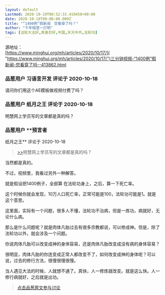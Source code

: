 ```yaml
---
layout: default
Lastmod: 2020-10-19T00:52:33.419458+00:00
date: 2020-10-18T00:00:00.000Z
title: "“1400例”假新闻　您看穿了吗？"
author: "千年暗室一灯明"
tags: [法轮大法好,真善忍好,中国,天灭中共,法轮功]
---
```


源地址：  
[https://www.minghui.org/mh/articles/2020/10/17/]( "https://www.minghui.org/mh/articles/2020/10/17/")三分钟视频-“1400例”假新闻-您看穿了吗--413862.html

            
### 品葱用户 **习语言开发** 评论于 2020-10-18
        
请问你们用这个AE模板做视频付费了吗？
        


            
### 品葱用户 **纸月之王** 评论于 2020-10-18
        
明慧网上学员写的文章都是真的吗？
        


            
### 品葱用户 **预言者 
纸月之王** 评论于 2020-10-18
        
> [\>>]( "/video/item_id-29349#")明慧网上学员写的文章都是真的吗？

  
  
当然都是真的。  
  
不过，视频里，我看过另外一种解答。  
  
就是假设把1400例子，全部算 在法轮功身上，之后，算一下死亡率。  
  
这个时候你就会发现，10万人口死亡率，正常可能是100，法轮功可能是1。就是这个意思。  
  
这里面，实际有一个问题，很多人不懂，法轮功不治病，但是一炼功，病就好，无论什么病。  
  
那么是什么问题呢？就是肉体凡胎过去有很多宗教都说，可以修成神。但是，除了法轮功以外，就会涉及一个问题。  
  
你说肉体凡胎可以改变成神的身体容易，还是肉体凡胎改变成没有病的身体容易？  
  
很明显，肉体凡胎的你连变成正常人都改变不了，如何改变成神的身体呢？可以说，过去的修行方法，很慢很慢很慢。  
  
当人遇见大法的时候，人就想不通了。真快，人一修炼就改变。就是这么快。人一修行病就好，之后就是出功。
        






> [点击品葱原文参与讨论](https://pincong.rocks/video/3210)

